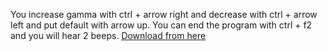 You increase gamma with ctrl + arrow right and decrease with ctrl + arrow left and put default with arrow up. You can end the program with ctrl + f2 and you will hear 2 beeps.
[Download from here](https://adfoc.us/873180111211428)
